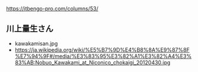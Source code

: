 https://itbengo-pro.com/columns/53/

## 川上量生さん

- kawakamisan.jpg
- https://ja.wikipedia.org/wiki/%E5%B7%9D%E4%B8%8A%E9%87%8F%E7%94%9F#/media/%E3%83%95%E3%82%A1%E3%82%A4%E3%83%AB:Nobuo_Kawakami_at_Niconico_chokaigi_20120430.jpg